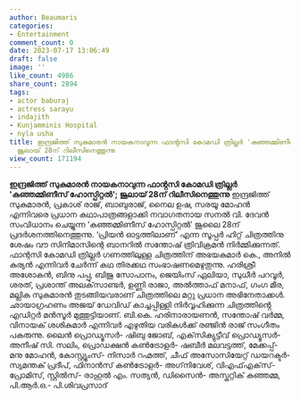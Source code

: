 ```yaml
---
author: Beaumaris
categories:
- Entertainment
comment_count: 0
date: 2023-07-17 13:06:49
draft: false
image: ''
like_count: 4986
share_count: 2894
tags:
- actor baburaj
- actress sarayu
- indajith
- Kunjamminis Hospital
- nyla usha
title: ഇന്ദ്രജിത്ത് സുകുമാരന്‍ നായകനാവുന്ന ഫാൻ്റസി കോമഡി ത്രില്ലർ 'കുഞ്ഞമ്മിണീസ് ഹോസ്പിറ്റൽ';
  ജൂലായ് 28ന് റിലീസിനെത്തുന്നു
view_count: 171194
---
```


**ഇന്ദ്രജിത്ത് സുകുമാരന്‍ നായകനാവുന്ന ഫാൻ്റസി കോമഡി ത്രില്ലർ 'കുഞ്ഞമ്മിണീസ് ഹോസ്പിറ്റൽ'; ജൂലായ് 28ന് റിലീസിനെത്തുന്നു** ഇന്ദ്രജിത്ത് സുകുമാരന്‍, പ്രകാശ് രാജ്, ബാബുരാജ്, നൈല ഉഷ, സരയൂ മോഹൻ എന്നിവരെ പ്രധാന കഥാപാത്രങ്ങളാക്കി നവാഗതനായ സനല്‍ വി. ദേവന്‍ സംവിധാനം ചെയ്യുന്ന ‘കുഞ്ഞമ്മിണീസ് ഹോസ്പിറ്റല്‍’ ജൂലൈ 28ന് പ്രദർശനത്തിനെത്തുന്നു. ‘പ്രിയന്‍ ഓട്ടത്തിലാണ്’ എന്ന സൂപ്പര്‍ ഹിറ്റ് ചിത്രത്തിനു ശേഷം വൗ സിനിമാസിന്റെ ബാനറില്‍ സന്തോഷ് ത്രിവിക്രമന്‍ നിര്‍മ്മിക്കുന്നത്. ഫാന്റസി കോമഡി ത്രില്ലർ ഗണത്തിലുള്ള ചിത്രത്തിന് അഭയകുമാര്‍ കെ., അനില്‍ കുര്യന്‍ എന്നിവര്‍ ചേര്‍ന്ന് കഥ തിരക്കഥ സംഭാഷണമെഴുതുന്നു. [](https://cdn.boolokam.com/articles/2023/07/qqfffff.jpg)ഹരിശ്രീ അശോകന്‍, ബിനു പപ്പു, ബിജു സോപാനം, ജെയിംസ് ഏലിയാ, സുധീര്‍ പറവൂര്‍, ശരത്, പ്രശാന്ത് അലക്‌സാണ്ടര്‍, ഉണ്ണി രാജാ, അല്‍ത്താഫ് മനാഫ്, ഗംഗ മീര, മല്ലിക സുകുമാരന്‍ തുടങ്ങിയവരാണ് ചിത്രത്തിലെ മറ്റു പ്രധാന അഭിനേതാക്കൾ. ഛായാഗ്രഹണം അജയ് ഡേവിഡ് കാച്ചപ്പിള്ളി നിര്‍വ്വഹിക്കുന്ന ചിത്രത്തിൻ്റെ എഡിറ്റര്‍ മന്‍സൂര്‍ മുത്തുട്ടിയാണ്. ബി.കെ. ഹരിനാരായണന്‍, സന്തോഷ് വർമ്മ, വിനായക് ശശികുമാര്‍ എന്നിവര്‍ എഴുതിയ വരികള്‍ക്ക് രഞ്ജിന്‍ രാജ് സംഗീതം പകരുന്നു. ലൈന്‍ പ്രൊഡ്യൂസര്‍- ഷിബു ജോബ്, എക്‌സിക്യുട്ടീവ് പ്രൊഡ്യൂസര്‍- അനീഷ് സി. സലിം, പ്രൊഡക്ഷന്‍ കണ്‍ട്രോളര്‍- ഷബീര്‍ മലവട്ടത്ത്, മേക്കപ്പ്- മനു മോഹന്‍, കോസ്റ്റ്യൂംസ്- നിസാര്‍ റഹ്മത്ത്, ചീഫ് അസോസിയേറ്റ് ഡയറക്ടര്‍- സ്യമന്തക് പ്രദീപ്, ഫിനാന്‍സ് കണ്‍ട്രോളര്‍- അഗ്‌നിവേശ്, വിഎഫ്എക്‌സ്- പ്രോമിസ്, സ്റ്റില്‍സ്- രാഹുല്‍ എം. സത്യന്‍, ഡിസൈന്‍- അസ്തറ്റിക് കുഞ്ഞമ്മ, പി.ആര്‍.ഒ.- പി.ശിവപ്രസാദ്